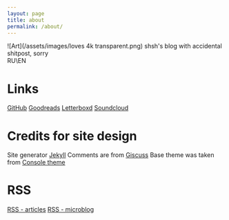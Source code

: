 ```yaml
---
layout: page
title: about
permalink: /about/
---
```

![Art](/assets/images/loves 4k transparent.png)
shsh's blog with accidental shitpost, sorry  
RU\EN

# Links
[GitHub](https://github.com/ummshsh)
[Goodreads](https://www.goodreads.com/user/show/91881550-ummshsh)
[Letterboxd](https://letterboxd.com/ummshsh/films/)
[Soundcloud](https://soundcloud.com/ummshsh)


# Credits for site design
Site generator [Jekyll](https://jekyllrb.com/)
Comments are from [Giscuss](https://giscus.app/)
Base theme was taken from [Console theme](https://github.com/b2a3e8/jekyll-theme-console)


# RSS
[RSS - articles](/feed.xml)
[RSS - microblog](/microblog/feed.xml)